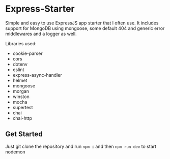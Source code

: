 # Express-Starter

Simple and easy to use ExpressJS app starter that I often use.
It includes support for MongoDB using mongoose, some default 404 and generic error middlewares and a logger as well.

Libraries used:
- cookie-parser
- cors
- dotenv
- eslint
- express-async-handler
- helmet
- mongoose
- morgan
- winston
- mocha
- supertest
- chai
- chai-http

## Get Started
Just git clone the repository and run `npm i` and then `npm run dev` to start nodemon